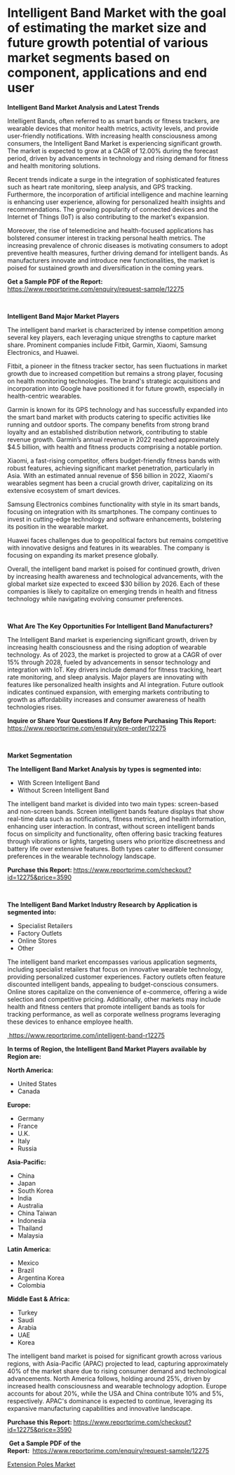 <p><h1>Intelligent Band Market with the goal of estimating the market size and future growth potential of various market segments based on component, applications and end user</h1></p><p><strong>Intelligent Band Market Analysis and Latest Trends</strong></p>
<p><p>Intelligent Bands, often referred to as smart bands or fitness trackers, are wearable devices that monitor health metrics, activity levels, and provide user-friendly notifications. With increasing health consciousness among consumers, the Intelligent Band Market is experiencing significant growth. The market is expected to grow at a CAGR of 12.00% during the forecast period, driven by advancements in technology and rising demand for fitness and health monitoring solutions.</p><p>Recent trends indicate a surge in the integration of sophisticated features such as heart rate monitoring, sleep analysis, and GPS tracking. Furthermore, the incorporation of artificial intelligence and machine learning is enhancing user experience, allowing for personalized health insights and recommendations. The growing popularity of connected devices and the Internet of Things (IoT) is also contributing to the market's expansion.</p><p>Moreover, the rise of telemedicine and health-focused applications has bolstered consumer interest in tracking personal health metrics. The increasing prevalence of chronic diseases is motivating consumers to adopt preventive health measures, further driving demand for intelligent bands. As manufacturers innovate and introduce new functionalities, the market is poised for sustained growth and diversification in the coming years.</p></p>
<p><strong>Get a Sample PDF of the Report:&nbsp;</strong> <a href="https://www.reportprime.com/enquiry/request-sample/12275?utm_campaign=3020&utm_medium=2&utm_source=Github&utm_content=ia&utm_term=18032025&utm_id=intelligent-band">https://www.reportprime.com/enquiry/request-sample/12275</a></p>
<p>&nbsp;</p>
<p><strong>Intelligent Band Major Market Players</strong></p>
<p><p>The intelligent band market is characterized by intense competition among several key players, each leveraging unique strengths to capture market share. Prominent companies include Fitbit, Garmin, Xiaomi, Samsung Electronics, and Huawei.</p><p>Fitbit, a pioneer in the fitness tracker sector, has seen fluctuations in market growth due to increased competition but remains a strong player, focusing on health monitoring technologies. The brand's strategic acquisitions and incorporation into Google have positioned it for future growth, especially in health-centric wearables.</p><p>Garmin is known for its GPS technology and has successfully expanded into the smart band market with products catering to specific activities like running and outdoor sports. The company benefits from strong brand loyalty and an established distribution network, contributing to stable revenue growth. Garmin’s annual revenue in 2022 reached approximately $4.5 billion, with health and fitness products comprising a notable portion.</p><p>Xiaomi, a fast-rising competitor, offers budget-friendly fitness bands with robust features, achieving significant market penetration, particularly in Asia. With an estimated annual revenue of $56 billion in 2022, Xiaomi's wearables segment has been a crucial growth driver, capitalizing on its extensive ecosystem of smart devices.</p><p>Samsung Electronics combines functionality with style in its smart bands, focusing on integration with its smartphones. The company continues to invest in cutting-edge technology and software enhancements, bolstering its position in the wearable market.</p><p>Huawei faces challenges due to geopolitical factors but remains competitive with innovative designs and features in its wearables. The company is focusing on expanding its market presence globally.</p><p>Overall, the intelligent band market is poised for continued growth, driven by increasing health awareness and technological advancements, with the global market size expected to exceed $30 billion by 2026. Each of these companies is likely to capitalize on emerging trends in health and fitness technology while navigating evolving consumer preferences.</p></p>
<p>&nbsp;</p>
<p><strong>What Are The Key Opportunities For Intelligent Band Manufacturers?</strong></p>
<p><p>The Intelligent Band market is experiencing significant growth, driven by increasing health consciousness and the rising adoption of wearable technology. As of 2023, the market is projected to grow at a CAGR of over 15% through 2028, fueled by advancements in sensor technology and integration with IoT. Key drivers include demand for fitness tracking, heart rate monitoring, and sleep analysis. Major players are innovating with features like personalized health insights and AI integration. Future outlook indicates continued expansion, with emerging markets contributing to growth as affordability increases and consumer awareness of health technologies rises.</p></p>
<p><strong>Inquire or Share Your Questions If Any Before Purchasing This Report:</strong> <a href="https://www.reportprime.com/enquiry/pre-order/12275?utm_campaign=3020&utm_medium=2&utm_source=Github&utm_content=ia&utm_term=18032025&utm_id=intelligent-band">https://www.reportprime.com/enquiry/pre-order/12275</a></p>
<p>&nbsp;</p>
<p><strong>Market Segmentation</strong></p>
<p><strong>The Intelligent Band Market Analysis by types is segmented into:</strong></p>
<p><ul><li>With Screen Intelligent Band</li><li>Without Screen Intelligent Band</li></ul></p>
<p><p>The intelligent band market is divided into two main types: screen-based and non-screen bands. Screen intelligent bands feature displays that show real-time data such as notifications, fitness metrics, and health information, enhancing user interaction. In contrast, without screen intelligent bands focus on simplicity and functionality, often offering basic tracking features through vibrations or lights, targeting users who prioritize discreetness and battery life over extensive features. Both types cater to different consumer preferences in the wearable technology landscape.</p></p>
<p><strong>Purchase this Report:&nbsp;</strong><a href="https://www.reportprime.com/checkout?id=12275&price=3590&utm_campaign=3020&utm_medium=2&utm_source=Github&utm_content=ia&utm_term=18032025&utm_id=intelligent-band">https://www.reportprime.com/checkout?id=12275&price=3590</a></p>
<p>&nbsp;</p>
<p><strong>The Intelligent Band Market Industry Research by Application is segmented into:</strong></p>
<p><ul><li>Specialist Retailers</li><li>Factory Outlets</li><li>Online Stores</li><li>Other</li></ul></p>
<p><p>The intelligent band market encompasses various application segments, including specialist retailers that focus on innovative wearable technology, providing personalized customer experiences. Factory outlets often feature discounted intelligent bands, appealing to budget-conscious consumers. Online stores capitalize on the convenience of e-commerce, offering a wide selection and competitive pricing. Additionally, other markets may include health and fitness centers that promote intelligent bands as tools for tracking performance, as well as corporate wellness programs leveraging these devices to enhance employee health.</p></p>
<p><a href="https://www.reportprime.com/intelligent-band-r12275?utm_campaign=3020&utm_medium=2&utm_source=Github&utm_content=ia&utm_term=18032025&utm_id=intelligent-band">&nbsp;https://www.reportprime.com/intelligent-band-r12275</a></p>
<p><strong>In terms of Region, the Intelligent Band Market Players available by Region are:</strong></p>
<p>
    <p> <strong> North America: </strong>
        <ul>
            <li>United States</li>
            <li>Canada</li>
        </ul>
        </p> 
    <p> <strong> Europe: </strong>
        <ul>
            <li>Germany</li>
            <li>France</li>
            <li>U.K.</li>
            <li>Italy</li>
            <li>Russia</li>
        </ul>
        </p> 
    <p> <strong> Asia-Pacific: </strong>
        <ul>
            <li>China</li>
            <li>Japan</li>
            <li>South Korea</li>
            <li>India</li>
            <li>Australia</li>
            <li>China Taiwan</li>
            <li>Indonesia</li>
            <li>Thailand</li>
            <li>Malaysia</li>
        </ul>
        </p> 
    <p> <strong> Latin America: </strong>
        <ul>
            <li>Mexico</li>
            <li>Brazil</li>
            <li>Argentina Korea</li>
            <li>Colombia</li>
        </ul>
        </p> 
    <p> <strong> Middle East & Africa: </strong>
        <ul>
            <li>Turkey</li>
            <li>Saudi</li>
            <li>Arabia</li>
            <li>UAE</li>
            <li>Korea</li>
        </ul>
    </p>
    </p>
<p><p>The intelligent band market is poised for significant growth across various regions, with Asia-Pacific (APAC) projected to lead, capturing approximately 40% of the market share due to rising consumer demand and technological advancements. North America follows, holding around 25%, driven by increased health consciousness and wearable technology adoption. Europe accounts for about 20%, while the USA and China contribute 10% and 5%, respectively. APAC's dominance is expected to continue, leveraging its expansive manufacturing capabilities and innovative landscape.</p></p>
<p><strong>Purchase this Report: </strong><a href="https://www.reportprime.com/checkout?id=12275&price=3590&utm_campaign=3020&utm_medium=2&utm_source=Github&utm_content=ia&utm_term=18032025&utm_id=intelligent-band">https://www.reportprime.com/checkout?id=12275&price=3590</a></p>
<p>&nbsp;<strong>Get a Sample PDF of the Report:&nbsp;&nbsp;</strong><a href="https://www.reportprime.com/enquiry/request-sample/12275?utm_campaign=3020&utm_medium=2&utm_source=Github&utm_content=ia&utm_term=18032025&utm_id=intelligent-band">https://www.reportprime.com/enquiry/request-sample/12275</a></p>
<p><strong></strong></p>
<p><p><a href="https://github.com/hannajuana198484/Market-Research-Report-List-1/blob/main/extension-poles-market.md?utm_campaign=3020&utm_medium=2&utm_source=Github&utm_content=ia&utm_term=18032025&utm_id=intelligent-band">Extension Poles Market</a></p></p>